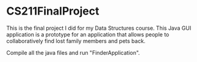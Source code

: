 # CS211FinalProject

This is the final project I did for my Data Structures course. This Java GUI application is a prototype for an application that allows people to collaboratively find lost family members and pets back.

Compile all the java files and run "FinderApplication".
